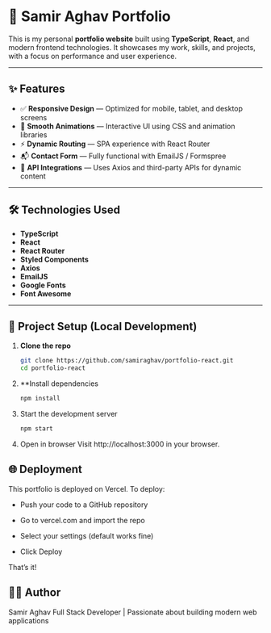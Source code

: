 # 🚀 Samir Aghav Portfolio

This is my personal **portfolio website** built using **TypeScript**, **React**, and modern frontend technologies. It showcases my work, skills, and projects, with a focus on performance and user experience.

---

## ✨ Features

- ✅ **Responsive Design** — Optimized for mobile, tablet, and desktop screens  
- 🎨 **Smooth Animations** — Interactive UI using CSS and animation libraries  
- ⚡ **Dynamic Routing** — SPA experience with React Router  
- 📬 **Contact Form** — Fully functional with EmailJS / Formspree  
- 🔗 **API Integrations** — Uses Axios and third-party APIs for dynamic content  

---

## 🛠️ Technologies Used

- **TypeScript**  
- **React**  
- **React Router**  
- **Styled Components**  
- **Axios**  
- **EmailJS**  
- **Google Fonts**  
- **Font Awesome**

---

## 🚧 Project Setup (Local Development)

1. **Clone the repo**
   ```bash
   git clone https://github.com/samiraghav/portfolio-react.git
   cd portfolio-react
2. **Install dependencies
   ```bash
   npm install
3. Start the development server
   ```bash
   npm start
4. Open in browser Visit http://localhost:3000 in your browser.


## 🌐 Deployment
This portfolio is deployed on Vercel.
To deploy:

- Push your code to a GitHub repository

- Go to vercel.com and import the repo

- Select your settings (default works fine)

- Click Deploy

That’s it!


## 🧑‍💻 Author
Samir Aghav
Full Stack Developer | Passionate about building modern web applications


